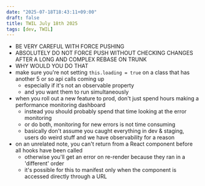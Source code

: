 ```yaml
---
date: "2025-07-18T18:43:11+09:00"
draft: false
title: TWIL July 18th 2025
tags: [dev, TWIL]
---
```


- BE VERY CAREFUL WITH FORCE PUSHING
- ABSOLUTELY DO NOT FORCE PUSH WITHOUT CHECKING CHANGES AFTER A LONG AND COMPLEX REBASE ON TRUNK
- WHY WOULD YOU DO THAT
- make sure you're not setting `this.loading = true` on a class that has another 5 or so api calls coming up
  - especially if it's not an observable property
  - and you want them to run simultaneously
- when you roll out a new feature to prod, don't just spend hours making a performance monitoring dashboard
  - instead you should probably spend that time looking at the error monitoring
  - or do both, monitoring for new errors is not time consuming
  - basically don't assume you caught everything in dev & staging, users do weird stuff and we have observability for a reason
- on an unrelated note, you can't return from a React component before all hooks have been called
  - otherwise you'll get an error on re-render because they ran in a 'different' order
  - it's possible for this to manifest only when the component is accessed directly through a URL
